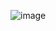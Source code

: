 
![image](https://user-images.githubusercontent.com/25037844/116804592-95d43800-ab3d-11eb-812f-84f49d3c8cf0.png)

